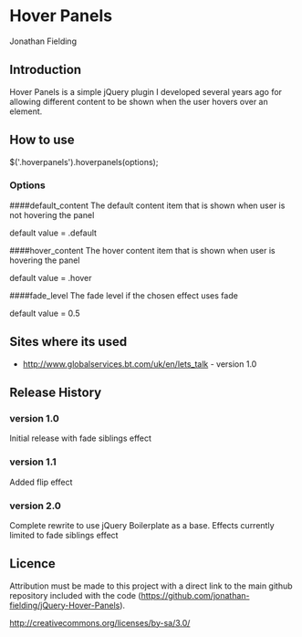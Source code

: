 # Hover Panels
Jonathan Fielding

## Introduction
Hover Panels is a simple jQuery plugin I developed several years ago for allowing different content to be shown when the user hovers over an element.

## How to use

$('.hoverpanels').hoverpanels(options);

### Options

####default_content
The default content item that is shown when user is not hovering the panel 

default value = .default

####hover_content
The hover content item that is shown when user is hovering the panel 

default value = .hover

####fade_level
The fade level if the chosen effect uses fade

default value = 0.5

## Sites where its used
- http://www.globalservices.bt.com/uk/en/lets_talk - version 1.0

## Release History

### version 1.0
Initial release with fade siblings effect

### version 1.1
Added flip effect

### version 2.0
Complete rewrite to use jQuery Boilerplate as a base. Effects currently limited to fade siblings effect

## Licence

Attribution must be made to this project with a direct link to the main github repository included with the code (https://github.com/jonathan-fielding/jQuery-Hover-Panels).

http://creativecommons.org/licenses/by-sa/3.0/